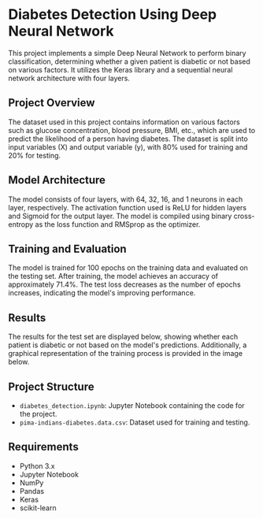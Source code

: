 # Diabetes Detection Using Deep Neural Network

This project implements a simple Deep Neural Network to perform binary classification, determining whether a given patient is diabetic or not based on various factors. It utilizes the Keras library and a sequential neural network architecture with four layers.

## Project Overview

The dataset used in this project contains information on various factors such as glucose concentration, blood pressure, BMI, etc., which are used to predict the likelihood of a person having diabetes. The dataset is split into input variables (X) and output variable (y), with 80% used for training and 20% for testing.

## Model Architecture

The model consists of four layers, with 64, 32, 16, and 1 neurons in each layer, respectively. The activation function used is ReLU for hidden layers and Sigmoid for the output layer. The model is compiled using binary cross-entropy as the loss function and RMSprop as the optimizer.

## Training and Evaluation

The model is trained for 100 epochs on the training data and evaluated on the testing set. After training, the model achieves an accuracy of approximately 71.4%. The test loss decreases as the number of epochs increases, indicating the model's improving performance.

## Results

The results for the test set are displayed below, showing whether each patient is diabetic or not based on the model's predictions. Additionally, a graphical representation of the training process is provided in the image below.

## Project Structure

- `diabetes_detection.ipynb`: Jupyter Notebook containing the code for the project.
- `pima-indians-diabetes.data.csv`: Dataset used for training and testing.

## Requirements

- Python 3.x
- Jupyter Notebook
- NumPy
- Pandas
- Keras
- scikit-learn


